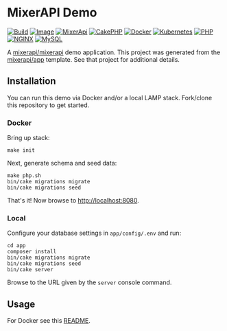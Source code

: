 # MixerAPI Demo

[![Build](https://github.com/mixerapi/demo/actions/workflows/build.yml/badge.svg)](https://github.com/mixerapi/demo/actions/workflows/build.yml)
[![Image](https://github.com/mixerapi/demo/actions/workflows/image.yml/badge.svg)](https://github.com/mixerapi/demo/actions/workflows/image.yml)
[![MixerApi](https://mixerapi.com/assets/img/mixer-api-red.svg)](http://mixerapi.com)
[![CakePHP](https://img.shields.io/badge/cakephp-4.2-red?logo=cakephp)](https://book.cakephp.org/4/en/index.html)
[![Docker](https://img.shields.io/badge/docker-ffffff.svg?logo=docker)](https://hub.docker.com/r/mixerapidev/demo)
[![Kubernetes](https://img.shields.io/badge/kubernetes-D3D3D3.svg?logo=kubernetes)](https://kubernetes.io/)
[![PHP](https://img.shields.io/badge/php-7.4-8892BF.svg?logo=php)](https://php.net/)
[![NGINX](https://img.shields.io/badge/nginx-1.19-009639.svg?logo=nginx)](https://www.nginx.com/)
[![MySQL](https://img.shields.io/badge/mysql-8-00758F.svg?logo=mysql)](https://www.mysql.com/)

A [mixerapi/mixerapi](https://github.com/mixerapi/mixerapi) demo application. This project was generated from the
[mixerapi/app](https://github.com/mixerapi/app) template. See that project for additional details.


## Installation

You can run this demo via Docker and/or a local LAMP stack. Fork/clone this repository to get started.

### Docker

Bring up stack:

```console
make init
```

Next, generate schema and seed data:

```console
make php.sh
bin/cake migrations migrate
bin/cake migrations seed
```

That's it! Now browse to [http://localhost:8080](http://localhost:8080).

### Local

Configure your database settings in `app/config/.env` and run:

```console
cd app
composer install
bin/cake migrations migrate
bin/cake migrations seed
bin/cake server
```

Browse to the URL given by the `server` console command.

## Usage

For Docker see this [README](https://github.com/mixerapi/app).
